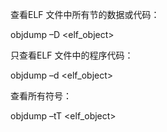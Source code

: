 查看ELF 文件中所有节的数据或代码：

objdump –D <elf_object>

只查看ELF 文件中的程序代码：

objdump –d <elf_object>

查看所有符号：

objdump –tT <elf_object>